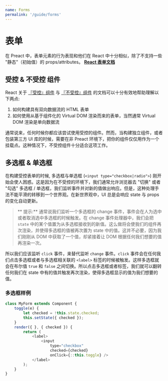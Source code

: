 ```yaml
---
name: Forms
permalink: '/guide/forms'
---
```


# 表单

在 Preact 中，表单元素的行为表现和他们在 React 中十分相似，除了不支持一些 "静态"（初始值）的 props/attributes。
**[React 表单文档](https://facebook.github.io/react/docs/forms.html)**


## 受控 & 不受控 组件

React 关于 [『受控』组件](https://facebook.github.io/react/docs/forms.html#controlled-components) 与 [『不受控』组件](https://facebook.github.io/react/docs/forms.html#uncontrolled-components) 的文档可以十分有效地帮助理解以下两点:
1. 如何构建具有双向数据流的 HTML 表单
2. 如何使用从基于组件化的 Virtual DOM 渲染而来的表单，当然通常 Virtual DOM 渲染是单向数据流

通常说来，任何时候你都应该尝试使用受控的组件。然而，当构建独立组件，或者包装第三方 UI 库的时候，需要在非 Preact 环境下，把你的组件仅仅用作为一个挂载点。这种情况下，不受控组件十分适合这项工作。



## 多选框 & 单选框

在构建受控表单的时候, 多选框与单选框 (`<input type="checkbox|radio">`) 刚开始会使人困惑。这是因为在不受控的环境下，我们通常允许浏览器去 "切换" 或者 "勾选" 多选框 / 单选框，我们监听事件并对新的值做出响应。但是，这种处理手法不能平滑的转移到一个世界观。在新世界观中，UI 总是会响应 state 与 props 的变化自动更新。

> ** 提示:** 通常说我们监听一个多选框的 change 事件，事件会在人为选中或者取消选中多选框的时候触发。在 change 事件处理器中，我们会把 `state` 中的某个值置为从多选框接收到的新值。这么做将会使我们的组件再次渲染，并使得多选框的值被再次置为 state 中的值。这并不必要，因为我们刚刚从 DOM 中获取了一个值，却紧接着让 DOM 根据任何我们想要的值再渲染一次。


所以我们应该监听 `click` 事件，来替代监听 `change` 事件。`click` 事件会在任何我们点击多选框或者与多选框相关联的 `<label>` 标签的时候被触发。这样多选框就会在布尔值 `true` 和 `false` 之间切换。所以点击多选框或者标签，我们就可以翻转任何我们在 state 中有的值并触发再次渲染，使得多选框显示的值为我们想要的值。

### 多选框样例

```js
class MyForm extends Component {
    toggle(e) {
        let checked = !this.state.checked;
        this.setState({ checked });
    }
    render({ }, { checked }) {
        return (
            <label>
                <input
                    type="checkbox"
                    checked={checked}
                    onClick={::this.toggle} />
            </label>
        );
    }
}
```
